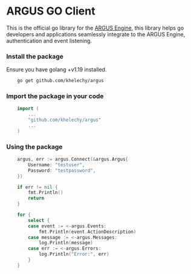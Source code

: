 # ARGUS GO Client 

This is the official go library for the [ARGUS Engine](https://github.com/Khelechy/argus), this library helps go developers and applications seamlessly integrate to the ARGUS Engine, authentication and event listening.

### Install the package 

Ensure you have golang +v1.19 installed. 

```sh
    go get github.com/khelechy/argus
```

### Import the package in your code

```go
    import (
        ...
        "github.com/khelechy/argus"
        ...
    )
```

### Using the package

```go
    argus, err := argus.Connect(&argus.Argus{
		Username: "testuser",
		Password: "testpassword",
	})

	if err != nil {
		fmt.Println()
		return
	}

	for {
		select {
		case event := <-argus.Events:
			fmt.Println(event.ActionDescription)
		case message := <-argus.Messages:
			log.Println(message)
		case err := <-argus.Errors:
			log.Println("Error:", err)
		}
	}
```